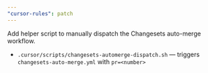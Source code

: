 ```yaml
---
"cursor-rules": patch
---
```


Add helper script to manually dispatch the Changesets auto-merge workflow.

- `.cursor/scripts/changesets-automerge-dispatch.sh` — triggers `changesets-auto-merge.yml` with `pr=<number>`
